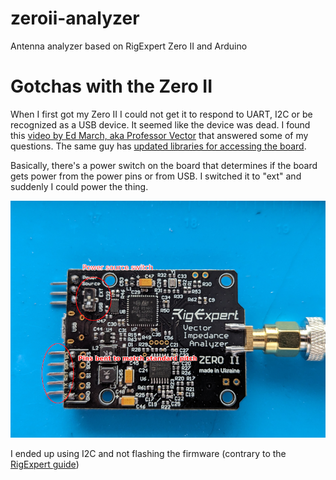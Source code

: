 # zeroii-analyzer
Antenna analyzer based on RigExpert Zero II and Arduino

# Gotchas with the Zero II

When I first got my Zero II I could not get it to respond to UART, I2C or be
recognized as a USB device. It seemed like the device was dead. I found this
[video by Ed March, aka Professor Vector](https://www.youtube.com/watch?v=3K6qOPxwzps)
that answered some of my questions. The same guy has
[updated libraries for accessing the board](https://wb9raa.com/aazero2/).

Basically, there's a power switch on the board that determines if the board
gets power from the power pins or from USB. I switched it to "ext" and suddenly
I could power the thing.

![fixes for my RigExpert Zero II](zeroii_issues.png)

I ended up using I2C and not flashing the firmware (contrary to the
[RigExpert guide](https://rigexpert.com/news/zero-ii-the-tiny-and-powerful-analyzer/))


